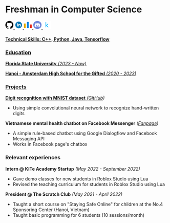 # Freshman in Computer Science

<a href="https://github.com/hoangvu5" target="blank"><img src="./asset/colored-SVG/github-com.svg" style="margin-left:auto; margin-right:auto; width:5%;"> 
<a href="https://www.linkedin.com/in/hoang-vu-98457728a" target="blank"><img src="./asset/colored-SVG/linkedin-com.svg" style="margin-left:auto; margin-right:auto; width:5%;"> 
<a href="https://codeforces.com/profile/Fury505" target="blank"><img src="./asset/colored-SVG/codeforces-com.svg" style="margin-left:auto; margin-right:auto; width:5%;"> 
<a href="https://discordapp.com/users/530765773438976020" target="blank"><img src="./asset/colored-SVG/discord-com.svg" style="margin-left:auto; margin-right:auto; width:5%;">
<a href="https://www.kaggle.com/hoangmvu" target="blank"><img src="./asset/colored-SVG/kaggle-com.svg" style="margin-left:auto; margin-right:auto; width:5%;"> 

#### Technical Skills: C++, Python, Java, Tensorflow

### Education
**Florida State University** *(2023 - Now)*

**Hanoi - Amsterdam High School for the Gifted** *(2020 - 2023)*

### Projects
**Digit recognition with MNIST dataset** *([GitHub](https://github.com/hoangvu5/lunar-lander-v2))*
- Using simple convolutional neural network to recognize hand-written digits

**Vietnamese mental health chatbot on Facebook Messenger** *([Fanpage](https://www.facebook.com/echo.mentalhealth))*
- A simple rule-based chatbot using Google Dialogflow and Facebook Messaging API
- Works in Facebook page's chatbox

### Relevant experiences
**Intern @ KiTe Academy Startup** *(May 2022 - September 2022)*
- Gave demo classes for new students in Roblox Studio using Lua
- Revised the teaching curriculum for students in Roblox Studio using Lua

**President @ The Scratch Club** *(May 2021 - April 2022)*
- Taught a short course on "Staying Safe Online" for children at the No.4 Sponsoring Center (Hanoi, Vietnam)
- Taught basic programming for 6 students (10 sessions/month)




